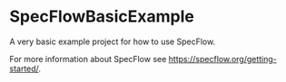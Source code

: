 # SpecFlowBasicExample
A very basic example project for how to use SpecFlow.

For more information about SpecFlow see https://specflow.org/getting-started/.